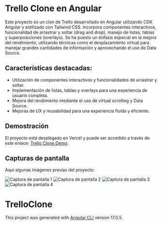 # Trello Clone en Angular

Este proyecto es un clon de Trello desarrollado en Angular utilizando CDK Angular y estilizado con Tailwind CSS. Incorpora componentes interactivos, funcionalidad de arrastrar y soltar (drag and drop), manejo de listas, tablas y superposiciones (overlays). Se ha puesto un énfasis especial en la mejora del rendimiento, utilizando técnicas como el desplazamiento virtual para manejar grandes cantidades de información y aprovechando el uso de Data Source.

## Características destacadas:

- Utilización de componentes interactivos y funcionalidades de arrastrar y soltar.
- Implementación de listas, tablas y overlays para una experiencia de usuario completa.
- Mejora del rendimiento mediante el uso de virtual scrolling y Data Source.
- Mejoras de UX y reusabilidad para una experiencia fluida y eficiente.

## Demostración

El proyecto está desplegado en Vercel y puede ser accedido a través de este enlace: [Trello Clone Demo](https://trello-clone-pi-eight.vercel.app/board).

## Capturas de pantalla

Aquí algunas imágenes previas del proyecto:

![Captura de pantalla 1](https://i.imgur.com/gcasgwY.png)
![Captura de pantalla 2](https://i.imgur.com/0DKBHcE.png)
![Captura de pantalla 3](https://i.imgur.com/EQPtnSw.png)
![Captura de pantalla 4](https://i.imgur.com/1jOrLUp.png)


# TrelloClone

This project was generated with [Angular CLI](https://github.com/angular/angular-cli) version 17.0.5.
